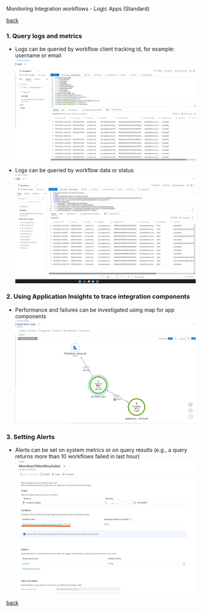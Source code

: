 Monitoring Integration workflows - Logic Apps (Standard)

[back](./)

### 1. Query logs and metrics

- Logs can be queried by workflow client tracking id, for example: username or email
![Search By Client data](images/searchclient.png)

- Logs can be queried by workflow data or status
![Failed Workflows](images/failedworkflows.png)

### 2. Using Application Insights to trace integration components

- Performance and failures can be investigated using map for app components
![Application Map](images/applicationmap.png)

### 3. Setting Alerts

- Alerts can be set on system metrics or on query results (e.g., a query returns more than 10 workflows failed in last hour)
![Application Map](images/queryalert.jpg)

[back](./)